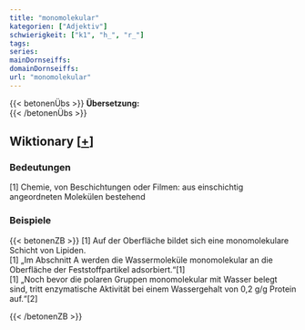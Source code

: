 ```yaml
---
title: "monomolekular"
kategorien: ["Adjektiv"]
schwierigkeit: ["k1", "h_", "r_"]
tags:
series:
mainDornseiffs:
domainDornseiffs:
url: "monomolekular"
---
```


{{< betonenÜbs >}}
**Übersetzung:**  
{{< /betonenÜbs >}}

## Wiktionary [[+](https://de.wiktionary.org/wiki/monomolekular)]

### Bedeutungen
[1] Chemie, von Beschichtungen oder Filmen: aus einschichtig angeordneten Molekülen bestehend  

### Beispiele
{{< betonenZB >}}
[1] Auf der Oberfläche bildet sich eine monomolekulare Schicht von Lipiden.  
[1] „Im Abschnitt A werden die Wassermoleküle monomolekular an die Oberfläche der Feststoffpartikel adsorbiert.“[1]  
[1] „Noch bevor die polaren Gruppen monomolekular mit Wasser belegt sind, tritt enzymatische Aktivität bei einem Wassergehalt von 0,2 g/g Protein auf.“[2]  

{{< /betonenZB >}}

